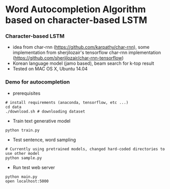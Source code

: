 # Word Autocompletion Algorithm based on character-based LSTM

### Character-based LSTM
* idea from char-rnn (https://github.com/karpathy/char-rnn), some implementation from sherjilozair's tensorflow char-rnn implementation (https://github.com/sherjilozair/char-rnn-tensorflow)
* Korean language model (jamo based), beam search for k-top result
* Tested on MAC OS X, Ubuntu 14.04

### Demo for autocompletion
* prerequisites

```
# install requirements (anaconda, tensorflow, etc ...)
cd data
./download.sh # downloading dataset
```

* Train text generative model

```
python train.py
```

* Test sentence, word sampling

```
# Currently using pretrained models, changed hard-coded directories to use other model
python sample.py
```

* Run test web server

```
python main.py
open localhost:5000
```
